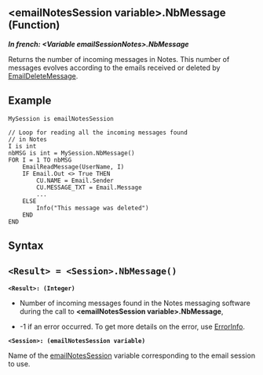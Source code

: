 


## &lt;emailNotesSession variable&gt;.NbMessage (Function)

***In french: &lt;Variable emailSessionNotes&gt;.NbMessage***



<a name="XUse"></a>
<a name="Use"></a>
<a name="description"></a>
Returns the number of incoming messages in Notes. This number of messages evolves according to the emails received or deleted by [EmailDeleteMessage](../WDLang3/3032027.md).
<a name="Example1"></a>
<a name="sample_code"></a>

## Example


```wl
MySession is emailNotesSession

// Loop for reading all the incoming messages found
// in Notes
I is int
nbMSG is int = MySession.NbMessage()
FOR I = 1 TO nbMSG
	EmailReadMessage(UserName, I)
	IF Email.Out <> True THEN
		CU.NAME = Email.Sender
		CU.MESSAGE_TXT = Email.Message
		...
	ELSE
		Info("This message was deleted")
	END
END
```

<a name="XSYNTAX"></a>
<a name="SYNTAX1"></a>

## Syntax

`<Result> = <Session>.NbMessage()`
---

**`<Result>: (Integer)`**



- Number of incoming messages found in the Notes messaging software during the call to **&lt;emailNotesSession variable&gt;.NbMessage**, 

- -1 if an error occurred. To get more details on the error, use [ErrorInfo](../WDLang1/3013008.md).




**`<Session>: (emailNotesSession variable)`**

Name of the [emailNotesSession](../WDLang3/1000018768.md) variable corresponding to the email session to use.





